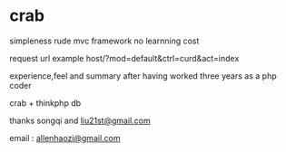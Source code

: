 crab
====

simpleness rude mvc framework no learnning cost 

request url example host/?mod=default&ctrl=curd&act=index

experience,feel and summary after having worked three years as a php coder 

crab + thinkphp db

thanks songqi and liu21st@gmail.com 

email : allenhaozi@gmail.com

